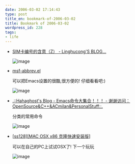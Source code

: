 ```yaml
---
date: 2006-03-02 17:14:43
type: post
title_en: bookmark-of-2006-03-02
title: Bookmark of 2006-03-02
wordpress_id: 228
tags:
- life
---
```


* [SIM卡编号的含意（Z） - Linghucong'S BLOG...](http://blog.donews.com/jiji262/archive/2006/03/02/749760.aspx)

	![image](http://blogmarks.net/screenshots/2006/03/02/c88a2664944307071d20429a1aa395dc.png)

* [msf-abbrev.el](http://www.bloomington.in.us/~brutt/msf-abbrev.html)

	可以把Emacs设置的很酷,很方便的! 仔细看看吧:)
	
	![image](http://blogmarks.net/screenshots/2006/03/02/df0e12bdea325b99bb4491ac2acac621.png)

* [.::Hahaghost's Blog - Emacs命令大集合！！！ - 谢谢访问：OpenSource&C++&ACmilan&PersonalStuff::.](http://211.92.88.40/~hahaghost/blog/index.php?job=art&articleid=a_20050404_224446)

	分类的常用命令
	
	![image](http://blogmarks.net/screenshots/2006/03/02/e6bf7a1d14ca2f7c9441b1b999fead52.png)

* [[ss128][MAC OSX x86 克隆快速安装版]](http://www.in9.cn/read.php?tid=9421&fpage=1)

	可以在自己的PC上试试OSX了! 下一个玩玩
	
	![image](http://blogmarks.net/screenshots/2006/03/02/090ce0bbf5d77894ee720e90c070f5bb.png)

